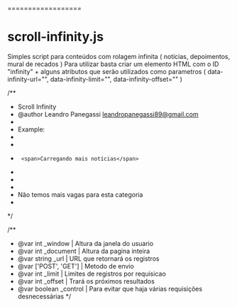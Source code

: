 
==================

scroll-infinity.js
==================

Simples script para conteúdos com rolagem infinita ( notícias, depoimentos, mural de recados )
Para utilizar basta criar um elemento HTML com o ID "infinity" + alguns atributos que serão utilizados como parametros ( data-infinity-url="", data-infinity-limit="", data-infinity-offset="" )


/**
 * Scroll Infinity
 * @author Leandro Panegassi <leandropanegassi89@gmail.com>
 *
 * Example:
 * <div id="infinity" data-infinity-url="infinity/news" data-infinity-limit="3" data-infinity-offset="3"></div>
 * <div class="infinity-load">
 *      <span>Carregando mais notícias</span>
 * </div>
 * 
 * <div class="infinity-finish">
 *    <span>Não temos mais vagas para esta categoria</span>
 * </div>
 */

/**
 * @var int _window       | Altura da janela do usuario
 * @var int _document     | Altura da pagina inteira
 * @var string _url       | URL que retornará os registros
 * @var ['POST', 'GET']   | Metodo de envio
 * @var int _limit        | Limites de registros por requisicao
 * @var int _offset       | Trará os próximos resultados
 * @var boolean _control  | Para evitar que haja várias requisições desnecessárias
 */
